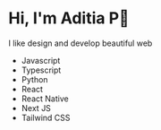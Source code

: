 # Hi, I'm Aditia P👋
I like design and develop beautiful web

* Javascript
* Typescript
* Python
* React
* React Native
* Next JS
* Tailwind CSS
